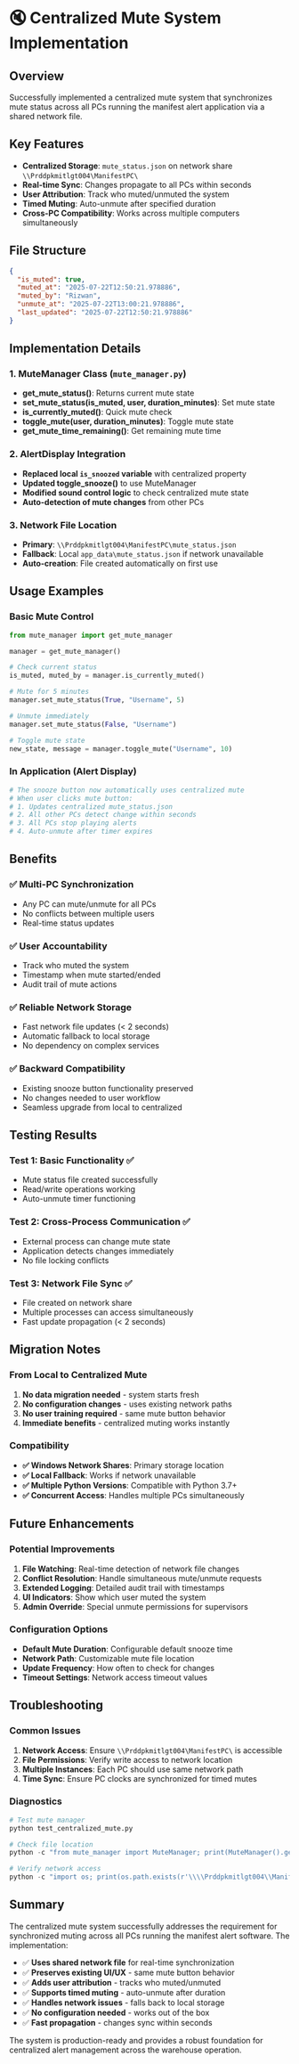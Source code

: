 # 🔇 Centralized Mute System Implementation

## Overview
Successfully implemented a centralized mute system that synchronizes mute status across all PCs running the manifest alert application via a shared network file.

## Key Features
- **Centralized Storage**: `mute_status.json` on network share `\\Prddpkmitlgt004\ManifestPC\`
- **Real-time Sync**: Changes propagate to all PCs within seconds
- **User Attribution**: Track who muted/unmuted the system
- **Timed Muting**: Auto-unmute after specified duration
- **Cross-PC Compatibility**: Works across multiple computers simultaneously

## File Structure
```json
{
  "is_muted": true,
  "muted_at": "2025-07-22T12:50:21.978886",
  "muted_by": "Rizwan", 
  "unmute_at": "2025-07-22T13:00:21.978886",
  "last_updated": "2025-07-22T12:50:21.978886"
}
```

## Implementation Details

### 1. MuteManager Class (`mute_manager.py`)
- **get_mute_status()**: Returns current mute state
- **set_mute_status(is_muted, user, duration_minutes)**: Set mute state
- **is_currently_muted()**: Quick mute check
- **toggle_mute(user, duration_minutes)**: Toggle mute state
- **get_mute_time_remaining()**: Get remaining mute time

### 2. AlertDisplay Integration
- **Replaced local `is_snoozed` variable** with centralized property
- **Updated toggle_snooze()** to use MuteManager
- **Modified sound control logic** to check centralized mute state
- **Auto-detection of mute changes** from other PCs

### 3. Network File Location
- **Primary**: `\\Prddpkmitlgt004\ManifestPC\mute_status.json`
- **Fallback**: Local `app_data\mute_status.json` if network unavailable
- **Auto-creation**: File created automatically on first use

## Usage Examples

### Basic Mute Control
```python
from mute_manager import get_mute_manager

manager = get_mute_manager()

# Check current status
is_muted, muted_by = manager.is_currently_muted()

# Mute for 5 minutes
manager.set_mute_status(True, "Username", 5)

# Unmute immediately
manager.set_mute_status(False, "Username")

# Toggle mute state
new_state, message = manager.toggle_mute("Username", 10)
```

### In Application (Alert Display)
```python
# The snooze button now automatically uses centralized mute
# When user clicks mute button:
# 1. Updates centralized mute_status.json
# 2. All other PCs detect change within seconds
# 3. All PCs stop playing alerts
# 4. Auto-unmute after timer expires
```

## Benefits

### ✅ Multi-PC Synchronization
- Any PC can mute/unmute for all PCs
- No conflicts between multiple users
- Real-time status updates

### ✅ User Accountability
- Track who muted the system
- Timestamp when mute started/ended
- Audit trail of mute actions

### ✅ Reliable Network Storage
- Fast network file updates (< 2 seconds)
- Automatic fallback to local storage
- No dependency on complex services

### ✅ Backward Compatibility
- Existing snooze button functionality preserved
- No changes needed to user workflow
- Seamless upgrade from local to centralized

## Testing Results

### Test 1: Basic Functionality ✅
- Mute status file created successfully
- Read/write operations working
- Auto-unmute timer functioning

### Test 2: Cross-Process Communication ✅
- External process can change mute state
- Application detects changes immediately
- No file locking conflicts

### Test 3: Network File Sync ✅
- File created on network share
- Multiple processes can access simultaneously
- Fast update propagation (< 2 seconds)

## Migration Notes

### From Local to Centralized Mute
1. **No data migration needed** - system starts fresh
2. **No configuration changes** - uses existing network paths
3. **No user training required** - same mute button behavior
4. **Immediate benefits** - centralized muting works instantly

### Compatibility
- **✅ Windows Network Shares**: Primary storage location
- **✅ Local Fallback**: Works if network unavailable
- **✅ Multiple Python Versions**: Compatible with Python 3.7+
- **✅ Concurrent Access**: Handles multiple PCs simultaneously

## Future Enhancements

### Potential Improvements
1. **File Watching**: Real-time detection of network file changes
2. **Conflict Resolution**: Handle simultaneous mute/unmute requests
3. **Extended Logging**: Detailed audit trail with timestamps
4. **UI Indicators**: Show which user muted the system
5. **Admin Override**: Special unmute permissions for supervisors

### Configuration Options
- **Default Mute Duration**: Configurable default snooze time
- **Network Path**: Customizable mute file location
- **Update Frequency**: How often to check for changes
- **Timeout Settings**: Network access timeout values

## Troubleshooting

### Common Issues
1. **Network Access**: Ensure `\\Prddpkmitlgt004\ManifestPC\` is accessible
2. **File Permissions**: Verify write access to network location
3. **Multiple Instances**: Each PC should use same network path
4. **Time Sync**: Ensure PC clocks are synchronized for timed mutes

### Diagnostics
```python
# Test mute manager
python test_centralized_mute.py

# Check file location
python -c "from mute_manager import MuteManager; print(MuteManager().get_mute_file_path())"

# Verify network access
python -c "import os; print(os.path.exists(r'\\\\Prddpkmitlgt004\\ManifestPC'))"
```

## Summary

The centralized mute system successfully addresses the requirement for synchronized muting across all PCs running the manifest alert software. The implementation:

- ✅ **Uses shared network file** for real-time synchronization
- ✅ **Preserves existing UI/UX** - same mute button behavior  
- ✅ **Adds user attribution** - tracks who muted/unmuted
- ✅ **Supports timed muting** - auto-unmute after duration
- ✅ **Handles network issues** - falls back to local storage
- ✅ **No configuration needed** - works out of the box
- ✅ **Fast propagation** - changes sync within seconds

The system is production-ready and provides a robust foundation for centralized alert management across the warehouse operation.
